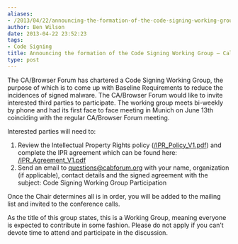 ```yaml
---
aliases:
- /2013/04/22/announcing-the-formation-of-the-code-signing-working-group-call-for-participants/
author: Ben Wilson
date: 2013-04-22 23:52:23
tags:
- Code Signing
title: Announcing the formation of the Code Signing Working Group – Call for Participants
type: post
---
```


The CA/Browser Forum has chartered a Code Signing Working Group, the purpose of which is to come up with Baseline Requirements to reduce the incidences of signed malware. The CA/Browser Forum would like to invite interested third parties to participate. The working group meets bi-weekly by phone and had its first face to face meeting in Munich on June 13th coinciding with the regular CA/Browser Forum meeting.

Interested parties will need to:

1. Review the Intellectual Property Rights policy ([/IPR_Policy_V1.pdf](/IPR_Policy_V1.pdf)) and complete the IPR agreement which can be found here: [/IPR_Agreement_V1.pdf](/IPR_Agreement_V1.pdf)
1. Send an email to questions@cabforum.org with your name, organization (if applicable), contact details and the signed agreement with the subject: Code Signing Working Group Participation

Once the Chair determines all is in order, you will be added to the mailing list and invited to the conference calls.

As the title of this group states, this is a Working Group, meaning everyone is expected to contribute in some fashion. Please do not apply if you can’t devote time to attend and participate in the discussion.